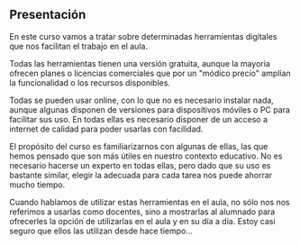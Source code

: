 ## Presentación

En este curso vamos a tratar sobre determinadas herramientas digitales que nos facilitan el trabajo en el aula.

Todas las herramientas tienen una versión gratuita, aunque la mayoría ofrecen planes o licencias comerciales que por un "módico precio" amplían la funcionalidad o los recursos disponibles. 

Todas se pueden usar online, con lo que no es necesario instalar nada, aunque algunas disponen de versiones para dispositivos móviles o PC para facilitar sus uso. En todas ellas es necesario disponer de un acceso a internet de calidad para poder usarlas con facilidad.

El propósito del curso es familiarizarnos con algunas de ellas, las que hemos pensado que son más útiles en nuestro contexto educativo. No es necesario hacerse un experto en todas ellas, pero dado que su uso es bastante similar, elegir la adecuada para cada tarea nos puede ahorrar mucho tiempo.

Cuando hablamos de utilizar estas herramientas en el aula, no sólo nos nos referimos a usarlas como docentes, sino a mostrarlas al alumnado para ofrecerles la opción de utilizarlas en el aula y en su día a día. Estoy casi seguro que ellos las utilizan desde hace tiempo...

